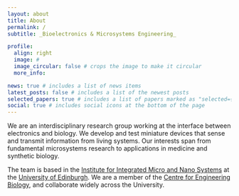 ```yaml
---
layout: about
title: About
permalink: /
subtitle: _Bioelectronics & Microsystems Engineering_

profile:
  align: right
  image: #
  image_circular: false # crops the image to make it circular
  more_info:

news: true # includes a list of news items
latest_posts: false # includes a list of the newest posts
selected_papers: true # includes a list of papers marked as "selected={true}"
social: true # includes social icons at the bottom of the page
---
```


We are an interdisciplinary research group working at the interface between electronics and biology. We develop and test miniature devices that sense and transmit information from living systems. Our interests span from fundamental microsystems research to applications in medicine and synthetic biology.

The team is based in the [Institute for Integrated Micro and Nano Systems](https://www.eng.ed.ac.uk/research/institutes/imns) at the [University of Edinburgh](https://www.ed.ac.uk). We are a member of the [Centre for Engineering Biology](https://www.ed.ac.uk/biology/centre-engineering-biology), and collaborate widely across the University.
